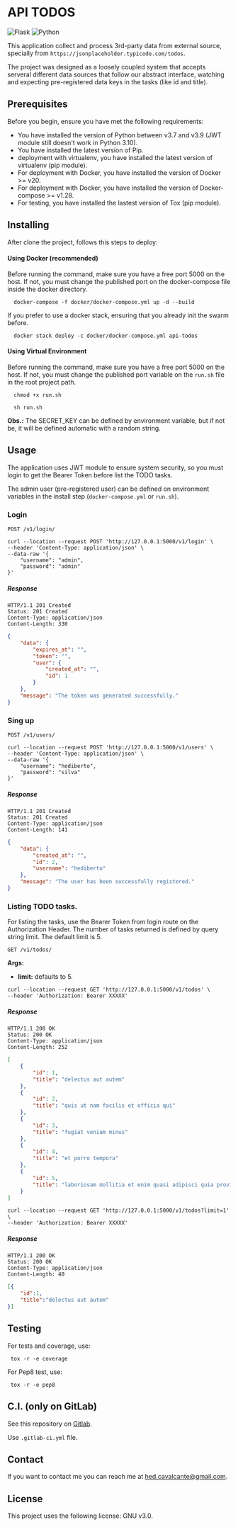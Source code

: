 # API TODOS

![Flask](https://img.shields.io/static/v1?style=for-the-badge&logo=flask&logoColor=white&label=flask&message=2.1&color=blue)
![Python](https://img.shields.io/static/v1?style=for-the-badge&logo=python&logoColor=white&label=python&message=3.9&color=blue)

This application collect and process 3rd-party data from external source, specially from `https://jsonplaceholder.typicode.com/todos`.

The project was designed as a loosely coupled system that accepts serveral different data sources that follow our abstract interface, watching and expecting pre-registered data keys in the tasks (like id and title). 

## Prerequisites

Before you begin, ensure you have met the following requirements:
* You have installed the version of Python between v3.7 and v3.9 (JWT module still doesn't work in Python 3.10). 
* You have installed the latest version of Pip.
*  deployment with virtualenv, you have installed the latest version of virtualenv (pip module).
* For deployment with Docker, you have installed the version of Docker >= v20. 
* For deployment with Docker, you have installed the version of Docker-compose >= v1.28. 
* For testing, you have installed the lastest version of Tox (pip module).

## Installing

After clone the project, follows this steps to deploy:

#### Using Docker (recommended)

Before running the command, make sure you have a free port 5000 on the host. If not, you must change the published port on the docker-compose file inside the docker directory.

``` console
  docker-compose -f docker/docker-compose.yml up -d --build
```
If you prefer to use a docker stack, ensuring that you already init the swarm before.
``` console
  docker stack deploy -c docker/docker-compose.yml api-todos
```

#### Using Virtual Environment

Before running the command, make sure you have a free port 5000 on the host. If not, you must change the published port variable on the `run.sh` file in the root project path.  

``` console
  chmod +x run.sh
```
``` console
  sh run.sh
```

**Obs.:** The SECRET_KEY can be defined by environment variable, but if not be, it will be defined automatic with a random string.

## Usage

The application uses JWT module to ensure system security, so you must login to get the Bearer Token before list the TODO tasks. 

The admin user (pre-registered user) can be defined on environment variables in the install step (`docker-compose.yml` or `run.sh`).

### Login

`POST /v1/login/`

``` console
curl --location --request POST 'http://127.0.0.1:5000/v1/login' \
--header 'Content-Type: application/json' \
--data-raw '{
    "username": "admin",
    "password": "admin"
}'
```

##### Response

    HTTP/1.1 201 Created
    Status: 201 Created
    Content-Type: application/json
    Content-Length: 330

``` json
{
    "data": {
        "expires_at": "",
        "token": "",
        "user": {
            "created_at": "",
            "id": 1
        }
    },
    "message": "The token was generated successfully."
}
```
### 

### Sing up

`POST /v1/users/`

``` console
curl --location --request POST 'http://127.0.0.1:5000/v1/users' \
--header 'Content-Type: application/json' \
--data-raw '{
    "username": "hediberto",
    "password": "silva"
}'
```

##### Response

    HTTP/1.1 201 Created
    Status: 201 Created
    Content-Type: application/json
    Content-Length: 141

``` json
{
    "data": {
        "created_at": "",
        "id": 2,
        "username": "hediberto"
    },
    "message": "The user has been successfully registered."
}
```
### 

### Listing TODO tasks.

For listing the tasks, use the Bearer Token from login route on the Authorization Header. The number of tasks returned is defined by query string limit. The default limit is 5.

`GET /v1/todos/`

**Args:**
- **limit:** defaults to 5.

``` console
curl --location --request GET 'http://127.0.0.1:5000/v1/todos' \
--header 'Authorization: Bearer XXXXX'
```

##### Response

    HTTP/1.1 200 OK
    Status: 200 OK
    Content-Type: application/json
    Content-Length: 252

``` json
[
    {
        "id": 1,
        "title": "delectus aut autem"
    },
    {
        "id": 2,
        "title": "quis ut nam facilis et officia qui"
    },
    {
        "id": 3,
        "title": "fugiat veniam minus"
    },
    {
        "id": 4,
        "title": "et porro tempora"
    },
    {
        "id": 5,
        "title": "laboriosam mollitia et enim quasi adipisci quia provident illum"
    }
]
```

``` console
curl --location --request GET 'http://127.0.0.1:5000/v1/todos?limit=1' \
--header 'Authorization: Bearer XXXXX'
```

##### Response

    HTTP/1.1 200 OK
    Status: 200 OK
    Content-Type: application/json
    Content-Length: 40

``` json
[{
    "id":1,
    "title":"delectus aut autem"
}]
```

## Testing

For tests and coverage, use:

``` console
 tox -r -e coverage
```

For Pep8 test, use:

``` console
 tox -r -e pep8
```

## C.I. (only on GitLab)

See this repository on [Gitlab](https://gitlab.com/hediberto/python-api-todos/-/pipelines).

Use `.gitlab-ci.yml` file.

## Contact

If you want to contact me you can reach me at hed.cavalcante@gmail.com.

## License

This project uses the following license: GNU v3.0.
